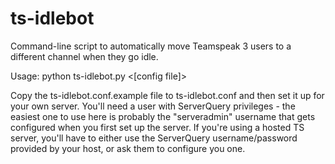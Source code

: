 ts-idlebot
==========

Command-line script to automatically move Teamspeak 3 users to a different channel when they go idle.

Usage: python ts-idlebot.py <[config file]>

Copy the ts-idlebot.conf.example file to ts-idlebot.conf and then set it up for your own server. You'll need a user with ServerQuery privileges - the easiest one to use here is probably the "serveradmin" username that gets configured when you first set up the server. If you're using a hosted TS server, you'll have to either use the ServerQuery username/password provided by your host, or ask them to configure you one.
